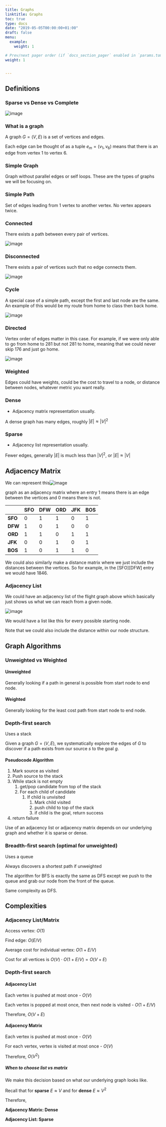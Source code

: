 ```yaml
---
title: Graphs
linktitle: Graphs
toc: true
type: docs
date: "2019-05-05T00:00:00+01:00"
draft: false
menu:
  example:
    weight: 1

# Prev/next pager order (if `docs_section_pager` enabled in `params.toml`)
weight: 1


---
```




## Definitions

### Sparse vs Dense vs Complete

![image](/notes/eecs281/images/graphexamples.png)

### What is a graph

A graph $G = (V, E)$ is a set of vertices and edges.

Each edge can be thought of as a tuple $e_m = (v_1, v_6)$  means that there is an edge from vertex 1 to vertex 6.

### Simple Graph

Graph without parallel edges or self loops. These are the types of graphs we will be focusing on.

### Simple Path

Set of edges leading from 1 vertex to another vertex. No vertex appears twice.

### Connected

There exists a path between every pair of vertices.

![image](/notes/eecs281/images/connected.png)

### Disconnected

There exists a pair of vertices such that no edge connects them.

![image](/notes/eecs281/images/disconnected.png)

### Cycle

A special case of a simple path, except the first and last node are the same. An example of this would be my route from home to class then back home.

![image](/notes/eecs281/images/directed.png)

### Directed

Vertex order of edges matter in this case. For example, if we were only able to go from home to 281 but not 281 to home, meaning that we could never skip 176 and just go home.

![image](/notes/eecs281/images/directed.png)

### Weighted

Edges could have weights, could be the cost to travel to a node, or distance between nodes, whatever metric you want really.

### Dense

- Adjacency matrix representation usually.

A dense graph has many edges, roughly $|E| \approx |V|^2$

### Sparse

- Adjacency list representation usually.

Fewer edges, generally $|E|$ is much less than $|V|^2$, or $|E| \approx |V|$

## Adjacency Matrix

We can represent this![image](/notes/eecs281/images/flight.png)

 graph as an adjacency matrix where an entry $1$ means there is an edge between the vertices and $0$ means there is not.

|         | **SFO** | **DFW** | **ORD** | **JFK** | **BOS** |
| ------- | ------- | ------- | ------- | ------- | ------- |
| **SFO** | 0       | 1       | 1       | 0       | 1       |
| **DFW** | 1       | 0       | 1       | 0       | 0       |
| **ORD** | 1       | 1       | 0       | 1       | 1       |
| **JFK** | 0       | 0       | 1       | 0       | 1       |
| **BOS** | 1       | 0       | 1       | 1       | 0       |

We could also similarly make a distance matrix where we just include the distances between the vertices. So for example, in the [SFO][DFW\] entry we would have $1846$. 

### Adjacency List

We could have an adjacency list of the flight graph above which basically just shows us what we can reach from a given node.

![image](/notes/eecs281/images/adjlist.png)

We would have a list like this for every possible starting node.

Note that we could also include the distance within our node structure.

## Graph Algorithms

### Unweighted vs Weighted

#### Unweighted

Generally looking if a path in general is possible from start node to end node.

#### Weighted

Generally looking for the least cost path from start node to end node.

### Depth-first search

Uses a stack

Given a graph $G=(V,E)$, we systematically explore the edges of $G$ to discover if a path exists from our source $s$ to the goal $g$. 

#### Pseudocode Algorithm

1. Mark source as visited
2. Push source to the stack
3. While stack is not empty
   1. get/pop candidate from top of the stack
   2. For each child of candidate
      1. If child is unvisited
         1. Mark child visited
         2. push child to top of the stack
         3. if child is the goal, return success
4. return failure

Use of an adjacency list or adjacency matrix depends on our underlying graph and whether it is sparse or dense.

### Breadth-first search (optimal for unweighted)

Uses a queue

Always discovers a shortest path if unweighted 

The algorithm for BFS is exactly the same as DFS except we push to the queue and grab our node from the front of the queue. 

Same complexity as DFS.

## Complexities

### Adjacency List/Matrix

Access vertex: $O(1)$

Find edge: $O(E/V)$

Average cost for individual vertex: $O(1+E/V)$

Cost for all vertices is $O(V) \cdot O(1+E/V) = O(V+E)$

### Depth-first search

#### Adjacency List

Each vertex is pushed at most once - $O(V)$

Each vertex is popped at most once, then next node is visited - $O(1 + E/V)$

Therefore, $O(V+E)$

#### Adjacency Matrix

Each vertex is pushed at most once - $O(V)$

For each vertex, vertex is visited at most once - $O(V)$

Therefore, $O(V^2)$

##### When to choose list vs matrix

We make this decision based on what our underlying graph looks like.

Recall that for **sparse** $E \approx V$ and for **dense** $E \approx V^2$

Therefore,

**Adjacency Matrix: Dense**

**Adjacency List: Sparse**











